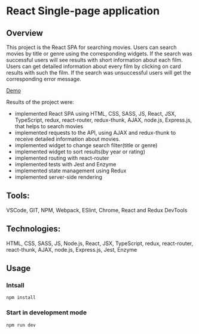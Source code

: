 # React Single-page application
## Overview
 This project is the React SPA for searching movies. Users can search movies by title or genre using the corresponding widgets. If the search was successful users will see results with short information about each film. Users can get detailed information about every film by clicking on card results with such the film. If the search was unsuccessful users will get the corresponding error message.

 [Demo]()

Results of the project were:
- implemented React SPA using HTML, CSS, SASS, JS, React, JSX, TypeScript, redux, react-router, redux-thunk, AJAX, node.js, Express.js, that helps to search movies
- implemented requests to the API, using AJAX and redux-thunk to receive detailed information about movies.
- implemented widget to change search filter(title or genre)
- implemented widget to sort results(by year or rating)
- implemented routing with react-router
- implemented tests with Jest and Enzyme
- implemented state management using Redux
- implemented server-side rendering

## Tools:

VSCode, GIT, NPM, Webpack, ESlint, Chrome, React and Redux DevTools

## Technologies:

HTML, CSS, SASS, JS, Node.js, React, JSX, TypeScript, redux, react-router, react-thunk, AJAX, node.js, Express.js, Jest, Enzyme

## Usage

### Intsall
`npm install`

### Start in development mode
`npm run dev`